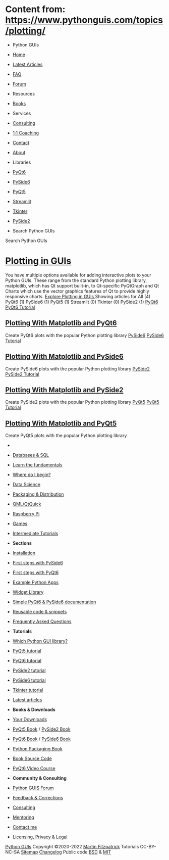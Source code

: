 # Content from: https://www.pythonguis.com/topics/plotting/

[](https://www.pythonguis.com/topics/plotting/#menu)
  * Python GUIs
  * [Home](https://www.pythonguis.com/)
  * [Latest Articles](https://www.pythonguis.com/latest/)
  * [FAQ](https://www.pythonguis.com/faq/)
  * [Forum ](https://forum.pythonguis.com/)
  * Resources
  * [Books](https://www.pythonguis.com/books/)
  * Services
  * [Consulting](https://www.pythonguis.com/hire/)
  * [1:1 Coaching](https://www.pythonguis.com/live/)
  * [Contact](https://www.pythonguis.com/contact/)
  * [About](https://www.pythonguis.com/about/)
  * Libraries
  * [PyQt6](https://www.pythonguis.com/pyqt6/)
  * [PySide6](https://www.pythonguis.com/pyside6/)
  * [PyQt5](https://www.pythonguis.com/pyqt5/)
  * [Streamlit](https://www.pythonguis.com/streamlit/)
  * [Tkinter](https://www.pythonguis.com/tkinter/)
  * [PySide2](https://www.pythonguis.com/pyside2/)


  * Search Python GUIs


[](https://www.pythonguis.com "Python GUIs")
Search Python GUIs
# [ Plotting in GUIs ](https://www.pythonguis.com/topics/plotting/)
You have multiple options available for adding interactive plots to your Python GUIs. These range from the standard Python plotting library, matplotlib, which has Qt support built-in, to Qt-specific PyQtGraph and Qt Charts which use the vector graphics features of Qt to provide highly responsive charts.
[ Explore Plotting in GUIs ](https://www.pythonguis.com/topics/plotting/#object-listing)
Showing articles for All (4)  PyQt6 (1)  PySide6 (1)  PyQt5 (1)  Streamlit (0) Tkinter (0) PySide2 (1) 
[](https://www.pythonguis.com/tutorials/pyqt6-plotting-matplotlib/)
[PyQt6](https://www.pythonguis.com/tutorials/pyqt6-plotting-matplotlib/)
[ PyQt6 Tutorial ](https://www.pythonguis.com/pyqt6-tutorial/#pyqt6-graphics-plotting)
## [ Plotting With Matplotlib and PyQt6 ](https://www.pythonguis.com/tutorials/pyqt6-plotting-matplotlib/)
[](https://www.pythonguis.com/tutorials/pyqt6-plotting-matplotlib/) Create PyQt6 plots with the popular Python plotting library 
[](https://www.pythonguis.com/tutorials/pyside6-plotting-matplotlib/)
[PySide6](https://www.pythonguis.com/tutorials/pyside6-plotting-matplotlib/)
[ PySide6 Tutorial ](https://www.pythonguis.com/pyside6-tutorial/#pyside6-plotting)
## [ Plotting With Matplotlib and PySide6 ](https://www.pythonguis.com/tutorials/pyside6-plotting-matplotlib/)
[](https://www.pythonguis.com/tutorials/pyside6-plotting-matplotlib/) Create PySide6 plots with the popular Python plotting library 
[](https://www.pythonguis.com/tutorials/pyside-plotting-matplotlib/)
[PySide2](https://www.pythonguis.com/tutorials/pyside-plotting-matplotlib/)
[ PySide2 Tutorial ](https://www.pythonguis.com/pyside2-tutorial/#pyside-plotting)
## [ Plotting With Matplotlib and PySide2 ](https://www.pythonguis.com/tutorials/pyside-plotting-matplotlib/)
[](https://www.pythonguis.com/tutorials/pyside-plotting-matplotlib/) Create PySide2 plots with the popular Python plotting library 
[](https://www.pythonguis.com/tutorials/plotting-matplotlib/)
[PyQt5](https://www.pythonguis.com/tutorials/plotting-matplotlib/)
[ PyQt5 Tutorial ](https://www.pythonguis.com/pyqt5-tutorial/#graphics-plotting)
## [ Plotting With Matplotlib and PyQt5 ](https://www.pythonguis.com/tutorials/plotting-matplotlib/)
[](https://www.pythonguis.com/tutorials/plotting-matplotlib/) Create PyQt5 plots with the popular Python plotting library 
  * [](https://www.pythonguis.com/ "Python GUIs")
  * [Databases & SQL](https://www.pythonguis.com/topics/databases/)
  * [Learn the fundamentals](https://www.pythonguis.com/topics/foundation/)
  * [Where do I begin?](https://www.pythonguis.com/topics/getting-started/)
  * [Data Science](https://www.pythonguis.com/topics/data-science/)
  * [Packaging & Distribution](https://www.pythonguis.com/topics/packaging/)
  * [QML/QtQuick](https://www.pythonguis.com/topics/qml/)
  * [Raspberry Pi](https://www.pythonguis.com/topics/raspberry-pi/)
  * [Games](https://www.pythonguis.com/topics/games/)
  * [Intermediate Tutorials](https://www.pythonguis.com/topics/intermediate/)


  * **Sections**
  * [Installation](https://www.pythonguis.com/installation/)
  * [First steps with PySide6](https://www.pythonguis.com/tutorials/pyside6-creating-your-first-window/)
  * [First steps with PyQt6](https://www.pythonguis.com/tutorials/pyqt6-creating-your-first-window/)
  * [Example Python Apps](https://www.pythonguis.com/examples/)
  * [Widget Library](https://www.pythonguis.com/widgets/)
  * [Simple PyQt6 & PySide6 documentation](https://www.pythonguis.com/docs/)
  * [Reusable code & snippets](https://www.pythonguis.com/code/)
  * [Frequently Asked Questions](https://www.pythonguis.com/faq/)


  * **Tutorials**
  * [Which Python GUI library?](https://www.pythonguis.com/faq/which-python-gui-library/)
  * [PyQt5 tutorial](https://www.pythonguis.com/pyqt5-tutorial/)
  * [PyQt6 tutorial](https://www.pythonguis.com/pyqt6-tutorial/)
  * [PySide2 tutorial](https://www.pythonguis.com/pyside2-tutorial/)
  * [PySide6 tutorial](https://www.pythonguis.com/pyside6-tutorial/)
  * [Tkinter tutorial](https://www.pythonguis.com/tkinter-tutorial/)
  * [Latest articles](https://www.pythonguis.com/blog/)


  * **Books & Downloads**
  * [ Your Downloads](https://www.martinfitzpatrick.com/library/)
  * [PyQt5 Book](https://www.pythonguis.com/pyqt5-book/) / [PySide2 Book](https://www.pythonguis.com/pyside2-book/)
  * [PyQt6 Book](https://www.pythonguis.com/pyqt6-book/) / [PySide6 Book](https://www.pythonguis.com/pyside6-book/)
  * [Python Packaging Book](https://www.pythonguis.com/packaging-book/)
  * [ Book Source Code](https://www.pythonguis.com/books/downloads/)
  * [ PyQt6 Video Course](https://www.martinfitzpatrick.com/pyqt6-crash-course/)


  * **Community & Consulting**
  * [ Python GUIS Forum ](https://forum.pythonguis.com/)
  * [ Feedback & Corrections](https://tally.so/r/wbvxNE)
  * [Consulting](https://www.pythonguis.com/hire/)
  * [Mentoring](https://www.pythonguis.com/live/)
  * [Contact me](https://www.martinfitzpatrick.com/contact)
  * [Licensing, Privacy & Legal](https://www.martinfitzpatrick.com/legal)


[](https://twitter.com/pythonguis) [](https://github.com/pythonguis) [](https://www.facebook.com/pythonguis) [](https://www.youtube.com/channel/UCMW4KwSlygaDef0tgqPjbRQ) [](https://www.linkedin.com/company/pythonguis/)
[Python GUIs](https://www.pythonguis.com/) Copyright ©2020-2022 [ Martin Fitzpatrick](https://www.martinfitzpatrick.com)
Tutorials CC-BY-NC-SA [Sitemap](https://www.pythonguis.com/sitemap/) [Changelog](https://www.pythonguis.com/changelog/) Public code [BSD](https://opensource.org/licenses/BSD-2-Clause) & [MIT](https://opensource.org/licenses/MIT)
